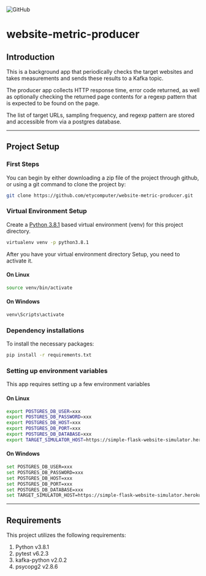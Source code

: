 ![GitHub](https://img.shields.io/github/license/etycomputer/website-metric-producer)

# website-metric-producer

## Introduction

This is a background app that periodically checks the target websites and takes measurements and sends these results to a Kafka topic.

The producer app collects HTTP response time, error code returned, as well as optionally checking the returned page contents for a regexp pattern that is expected to be found on the page.

The list of target URLs, sampling frequency, and regexp pattern are stored and accessible from via a postgres database.

---

## Project Setup

### First Steps

You can begin by either downloading a zip file of the project through github, or using a git command to clone the project by:

```bash
git clone https://github.com/etycomputer/website-metric-producer.git
```

### Virtual Environment Setup

Create a [Python 3.8.1](https://www.python.org/downloads/release/python-381/) based virtual environment (venv) for this project directory.
```bash
virtualenv venv -p python3.8.1
```
After you have your virtual environment directory Setup, you need to activate it.

#### On Linux
```bash
source venv/bin/activate
```
#### On Windows
```bash
venv\Scripts\activate
```
### Dependency installations

To install the necessary packages:

```bash
pip install -r requirements.txt
```

### Setting up environment variables

This app requires setting up a few environment variables

#### On Linux
```bash
export POSTGRES_DB_USER=xxx
export POSTGRES_DB_PASSWORD=xxx
export POSTGRES_DB_HOST=xxx
export POSTGRES_DB_PORT=xxx
export POSTGRES_DB_DATABASE=xxx
export TARGET_SIMULATOR_HOST=https://simple-flask-website-simulator.herokuapp.com
```

#### On Windows
```bash
set POSTGRES_DB_USER=xxx
set POSTGRES_DB_PASSWORD=xxx
set POSTGRES_DB_HOST=xxx
set POSTGRES_DB_PORT=xxx
set POSTGRES_DB_DATABASE=xxx
set TARGET_SIMULATOR_HOST=https://simple-flask-website-simulator.herokuapp.com
```
---

## Requirements

This project utilizes the following requirements:

1. Python v3.8.1
1. pytest v6.2.3
1. kafka-python v2.0.2
1. psycopg2 v2.8.6
